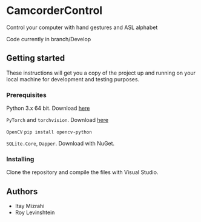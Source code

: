 # CamcorderControl
Control your computer with hand gestures and ASL alphabet

Code currently in branch/Develop

## Getting started
These instructions will get you a copy of the project up and running on your local machine for development and testing purposes.

### Prerequisites
Python 3.x 64 bit. Download [here](https://www.python.org/downloads/windows/)

`PyTorch` and `torchvision`. Download [here](https://pytorch.org/get-started/locally/)

`OpenCV`
`pip install opencv-python`

`SQLite.Core`, `Dapper`. Download with NuGet.

### Installing
Clone the repository and compile the files with Visual Studio.

## Authors
- Itay Mizrahi
- Roy Levinshtein
